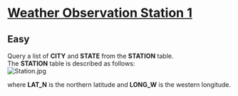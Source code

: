 # [Weather Observation Station 1](https://www.hackerrank.com/challenges/weather-observation-station-1/copy-from/444154373)
## Easy
<div class="challenge-body-html"><div class="challenge_problem_statement"><div class="msB challenge_problem_statement_body"><div class="hackdown-content"><svg style="display: none;"><defs id="MathJax_SVG_glyphs"></defs></svg><p>Query a list of <strong>CITY</strong> and <strong>STATE</strong> from the <strong>STATION</strong> table. <br>
The <strong>STATION</strong> table is described as follows: <br>
<img src="https://s3.amazonaws.com/hr-challenge-images/9336/1449345840-5f0a551030-Station.jpg" title="Station.jpg"></p>

<p>where <strong>LAT_N</strong> is the northern latitude and <strong>LONG_W</strong> is the western longitude.</p></div></div></div></div>